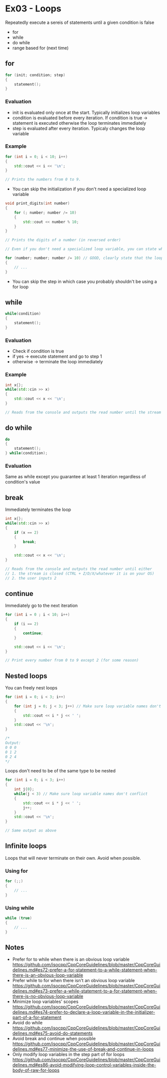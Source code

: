 # Ex03 - Loops

Repeatedly execute a sereis of statements until a given condition is false

- for
- while
- do while
- range based for (next time)

## for

```c++
for (init; condition; step)
{
    statement();
}
```

### Evaluation

- init is evaluated only once at the start. Typically initializes loop variables
- condition is evaluated before every iteration. If condition is true -> statement is executed otherwise the loop terminates immediately
- step is evaluated after every iteration. Typicaly changes the loop variable

### Example

```c++
for (int i = 0; i < 10; i++)
{
    std::cout << i << '\n';
}

// Prints the numbers from 0 to 9.
```

- You can skip the initialization if you don't need a specialized loop variable

```c++
void print_digits(int number)
{
    for (; number; number /= 10)
    {
        std::cout << number % 10;
    }   
}

// Prints the digits of a number (in reversed order)

// Even if you don't need a specialized loop variable, you can state which one you are using

for (number; number; number /= 10) // GOOD, clearly state that the loop depends on number
{
    // ...
}
```

- You can skip the step in which case you probably shouldn't be using a for loop

## while

```c++
while(condition)
{
    statement();
}
```

### Evaluation

- Check if condition is true
- if yes -> execute statement and go to step 1
- otherwise -> terminate the loop immediately

### Example

```c++
int x{};
while(std::cin >> x)
{
    std::cout << x << '\n';
}

// Reads from the console and outputs the read number until the stream is closed (CTRL + Z/D/X/whatever it is on your OS)
```

## do while

```c++
do
{
    statement();
} while(condition);
```

### Evaluation

Same as while except you guarantee at least 1 iteration regardless of condition's value

## break

Immediately terminates the loop

```c++
int x{};
while(std::cin >> x)
{
    if (x == 2)
    {
        break;
    }

    std::cout << x << '\n';
}

// Reads from the console and outputs the read number until either 
// 1. the stream is closed (CTRL + Z/D/X/whatever it is on your OS)
// 2. the user inputs 2
```

## continue

Immediately go to the next iteration

```c++
for (int i = 0 ; i < 10; i++)
{
    if (i == 2)
    {
        continue;
    }

    std::cout << i << '\n';
}

// Print every number from 0 to 9 except 2 (for some reason)
```

## Nested loops

You can freely nest loops

```c++
for (int i = 0; i < 3; i++)
{
    for (int j = 0; j < 3; j++) // Make sure loop variable names don't conflict
    {
        std::cout << i * j << ' ';
    }
    std::cout << '\n';
}

/*
Output:
0 0 0 
0 1 2 
0 2 4
*/
```

Loops don't need to be of the same type to be nested

```c++
for (int i = 0; i < 3; i++)
{
    int j{0};
    while(j < 3) // Make sure loop variable names don't conflict
    {
        std::cout << i * j << ' ';
        j++;
    }
    std::cout << '\n';
}

// Same output as above
```

## Infinite loops

Loops that will never terminate on their own. Avoid when possible.

### Using for

```c++
for (;;)
{
    // ...
}
```

### Using while

```c++
while (true)
{
    // ...
}
```

## Notes

- Prefer for to while when there is an obvious loop variable https://github.com/isocpp/CppCoreGuidelines/blob/master/CppCoreGuidelines.md#es72-prefer-a-for-statement-to-a-while-statement-when-there-is-an-obvious-loop-variable
- Prefer while to for when there isn't an obvious loop variable https://github.com/isocpp/CppCoreGuidelines/blob/master/CppCoreGuidelines.md#es73-prefer-a-while-statement-to-a-for-statement-when-there-is-no-obvious-loop-variable
- Minimize loop variables' scopes https://github.com/isocpp/CppCoreGuidelines/blob/master/CppCoreGuidelines.md#es74-prefer-to-declare-a-loop-variable-in-the-initializer-part-of-a-for-statement
- Avoid do while https://github.com/isocpp/CppCoreGuidelines/blob/master/CppCoreGuidelines.md#es75-avoid-do-statements
- Avoid break and continue when possible https://github.com/isocpp/CppCoreGuidelines/blob/master/CppCoreGuidelines.md#es77-minimize-the-use-of-break-and-continue-in-loops
- Only modify loop variables in the step part of for loops https://github.com/isocpp/CppCoreGuidelines/blob/master/CppCoreGuidelines.md#es86-avoid-modifying-loop-control-variables-inside-the-body-of-raw-for-loops